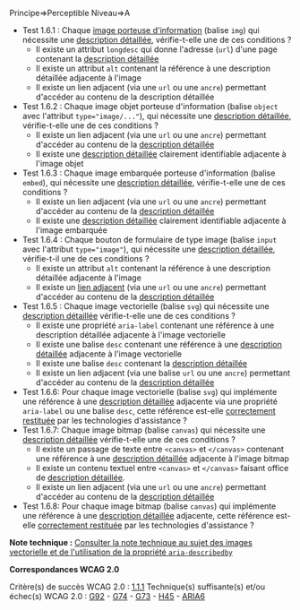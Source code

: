 Principe=>Perceptible
Niveau=>A

*   Test 1.6.1 : Chaque [image porteuse d'information](#image-porteuse-dinformation) (balise `img`) qui nécessite une [description détaillée](#description-dtaille-image), vérifie-t-elle une de ces conditions ?
    *   Il existe un attribut `longdesc` qui donne l'adresse (`url`) d'une page contenant la [description détaillée](#description-dtaille-image)
    *   Il existe un attribut `alt` contenant la référence à une description détaillée adjacente à l'image
    *   Il existe un lien adjacent (via une `url` ou une `ancre`) permettant d'accéder au contenu de la description détaillée
*   Test 1.6.2 : Chaque image objet porteuse d'information (balise `object` avec l'attribut `type="image/..."`), qui nécessite une [description détaillée](#description-dtaille-image), vérifie-t-elle une de ces conditions ?
    *   Il existe un lien adjacent (via une `url` ou une `ancre`) permettant d'accéder au contenu de la [description détaillée](#description-dtaille-image)
    *   Il existe une [description détaillée](#description-dtaille-image) clairement identifiable adjacente à l'image objet
*   Test 1.6.3 : Chaque image embarquée porteuse d'information (balise `embed`), qui nécessite une [description détaillée](#description-dtaille-image), vérifie-t-elle une de ces conditions ?
    *   Il existe un lien adjacent (via une `url` ou une `ancre`) permettant d'accéder au contenu de la [description détaillée](#description-dtaille-image)
    *   Il existe une [description détaillée](#description-dtaille-image) clairement identifiable adjacente à l'image embarquée
*   Test 1.6.4 : Chaque bouton de formulaire de type image (balise `input` avec l'attribut `type="image"`), qui nécessite une [description détaillée](#description-dtaille-image), vérifie-t-il une de ces conditions ?
    *   Il existe un attribut `alt` contenant la référence à une description détaillée adjacente à l'image
    *   Il existe un [lien adjacent](#lien-adjacent) (via une `url` ou une `ancre`) permettant d'accéder au contenu de la [description détaillée](#description-dtaille-image)
*   Test 1.6.5 : Chaque image vectorielle (balise `svg`) qui nécessite une [description détaillée](#description-dtaille-image) vérifie-t-elle une de ces conditions ?
    *   Il existe une propriété `aria-label` contenant une référence à une description détaillée adjacente à l'image vectorielle
    *   Il existe une balise `desc` contenant une référence à une [description détaillée](#description-dtaille-image) adjacente à l'image vectorielle
    *   Il existe une balise `desc` contenant la [description détaillée](#description-dtaille-image)
    *   Il existe un lien adjacent (via une balise `url` ou une `ancre`) permettant d'accéder au contenu de la [description détaillée](#description-dtaille-image)
*   Test 1.6.6: Pour chaque image vectorielle (balise `svg`) qui implémente une référence à une [description détaillée](#description-dtaille-image) adjacente via une propriété `aria-label` ou une balise `desc`, cette référence est-elle [correctement restituée](#correctement-restitue-par-les-technologies-dassistance) par les technologies d'assistance ?
*   Test 1.6.7: Chaque image bitmap (balise `canvas`) qui nécessite une [description détaillée](#description-dtaille-image) vérifie-t-elle une de ces conditions ?
    *   Il existe un passage de texte entre `<canvas>` et `</canvas>` contenant une référence à une [description détaillée](#description-dtaille-image) adjacente à l'image bitmap
    *   Il existe un contenu textuel entre `<canvas>` et `</canvas>` faisant office de [description détaillée](#description-dtaille-image).
    *   Il existe un lien adjacent (via une `url` ou une `ancre`) permettant d'accéder au contenu de la [description détaillée](#description-dtaille-image)
*   Test 1.6.8: Pour chaque image bitmap (balise `canvas`) qui implémente une référence à une [description détaillée](#description-dtaille-image) adjacente, cette référence est-elle [correctement restituée](#correctement-restitue-par-les-technologies-dassistance) par les technologies d'assistance ?

**Note technique :** [Consulter la note technique au sujet des images vectorielle et de l'utilisation de la propriété `aria-describedby`](#critre-16-a)

**Correspondances WCAG 2.0**

Critère(s) de succès WCAG 2.0 : [1.1.1](http://www.w3.org/Translations/WCAG20-fr/#text-equiv-all)
Technique(s) suffisante(s) et/ou échec(s) WCAG 2.0 : [G92](http://www.w3.org/TR/WCAG-TECHS/G92.html) - [G74](http://www.w3.org/TR/WCAG-TECHS/G74.html) - [G73](http://www.w3.org/TR/WCAG-TECHS/G73.html) - [H45](http://www.w3.org/TR/WCAG-TECHS/H45.html) - [ARIA6](http://www.w3.org/TR/WCAG-TECHS/ARIA6.html)
